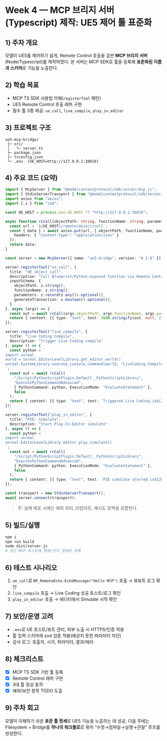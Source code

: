 # Week 4 — MCP 브리지 서버(Typescript) 제작: UE5 제어 툴 표준화

## 1) 주차 개요
모델이 UE5를 제어하기 쉽게, Remote Control 호출을 감싼 **MCP 브리지 서버**(Node/Typescript)를 제작하였다. 본 서버는 MCP SDK로 툴을 등록해 **표준화된 이름과 스키마**로 기능을 노출한다.

## 2) 학습 목표
- MCP TS SDK 사용법 이해(`registerTool` 패턴)  
- UE5 Remote Control 호출 래퍼 구현  
- 필수 툴 3종 제공: `ue_call`, `live_compile`, `play_in_editor`

## 3) 프로젝트 구조
```
ue5-mcp-bridge/
 ├─ src/
 │   └─ server.ts
 ├─ package.json
 ├─ tsconfig.json
 └─ .env  (UE_HOST=http://127.0.0.1:30010)
```

## 4) 주요 코드 (요약)
```ts
import { McpServer } from "@modelcontextprotocol/sdk/server/mcp.js";
import { StdioServerTransport } from "@modelcontextprotocol/sdk/server/stdio.js";
import axios from "axios";
import { z } from "zod";

const UE_HOST = process.env.UE_HOST ?? "http://127.0.0.1:30010";

async function rcCall(objectPath: string, functionName: string, parameters: any = {}, generateTransaction = false) {
  const url = `${UE_HOST}/remote/object/call`;
  const { data } = await axios.put(url, { objectPath, functionName, parameters, generateTransaction }, {
    headers: { "Content-Type": "application/json" }
  });
  return data;
}

const server = new McpServer({ name: "ue5-bridge", version: "0.1.0" });

server.registerTool("ue_call", {
  title: "UE object call",
  description: "Call Blueprint/Python-exposed function via Remote Control API",
  inputSchema: {
    objectPath: z.string(),
    functionName: z.string(),
    parameters: z.record(z.any()).optional(),
    generateTransaction: z.boolean().optional(),
  }
}, async (args) => {
  const out = await rcCall(args.objectPath, args.functionName, args.parameters ?? {}, !!args.generateTransaction);
  return { content: [{ type: "text", text: JSON.stringify(out, null, 2) }] };
});

server.registerTool("live_compile", {
  title: "Live Coding Compile",
  description: "Trigger Live Coding compile"
}, async () => {
  const python = `
import unreal
world = unreal.EditorLevelLibrary.get_editor_world()
unreal.SystemLibrary.execute_console_command(world, "LiveCoding.Compile")
`;
  const out = await rcCall(
    "/Script/PythonScriptPlugin.Default__PythonScriptLibrary",
    "ExecutePythonCommandAdvanced",
    { PythonCommand: python, ExecutionMode: "EvaluateStatement" },
    false
  );
  return { content: [{ type: "text", text: `Triggered Live Coding.\n${JSON.stringify(out)}` }] };
});

server.registerTool("play_in_editor", {
  title: "PIE: Simulate",
  description: "Start Play-In-Editor simulate"
}, async () => {
  const python = `
import unreal
unreal.EditorLevelLibrary.editor_play_simulate()
`;
  const out = await rcCall(
    "/Script/PythonScriptPlugin.Default__PythonScriptLibrary",
    "ExecutePythonCommandAdvanced",
    { PythonCommand: python, ExecutionMode: "EvaluateStatement" },
    false
  );
  return { content: [{ type: "text", text: `PIE simulate started.\n${JSON.stringify(out)}` }] };
});

const transport = new StdioServerTransport();
await server.connect(transport);
```
> 주: 실제 배포 시에는 예외 처리, 타임아웃, 재시도 정책을 포함한다.

## 5) 빌드/실행
```bash
npm i
npm run build
node dist/server.js
# 또는 MCP 호스트에 명령/인자 형태로 등록
```

## 6) 테스트 시나리오
1. `ue_call`로 `BP_RemoteEcho.EchoMessage("Hello MCP")` 호출 → 뷰포트 로그 확인  
2. `live_compile` 호출 → Live Coding 성공 토스트/로그 확인  
3. `play_in_editor` 호출 → 에디터에서 Simulate 시작 확인

## 7) 보안/운영 고려
- `.env`로 UE 호스트/포트 관리, 외부 노출 시 HTTPS/인증 적용  
- 툴 입력 스키마에 zod 검증 적용(예상치 못한 파라미터 차단)  
- 감사 로그: 호출자, 시각, 파라미터, 결과/에러

## 8) 체크리스트
- [x] MCP TS SDK 기반 툴 등록  
- [x] Remote Control 래퍼 구현  
- [x] 3대 툴 정상 동작  
- [x] 예외/보안 항목 TODO 도출

## 9) 주차 회고
모델이 이해하기 쉬운 **표준 툴 명세**로 UE5 기능을 노출하는 데 성공. 다음 주에는 Filesystem + Bridge를 **하나의 워크플로**로 묶어 “수정→컴파일→실행→관찰” 루프를 완성한다.
